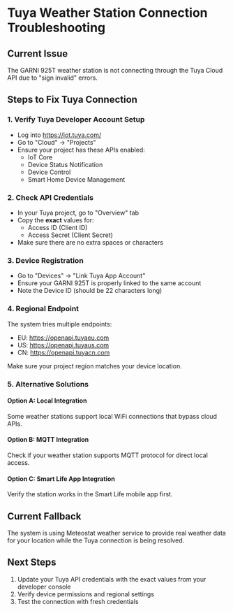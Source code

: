 # Tuya Weather Station Connection Troubleshooting

## Current Issue
The GARNI 925T weather station is not connecting through the Tuya Cloud API due to "sign invalid" errors.

## Steps to Fix Tuya Connection

### 1. Verify Tuya Developer Account Setup
- Log into https://iot.tuya.com/
- Go to "Cloud" → "Projects"
- Ensure your project has these APIs enabled:
  - IoT Core
  - Device Status Notification
  - Device Control
  - Smart Home Device Management

### 2. Check API Credentials
- In your Tuya project, go to "Overview" tab
- Copy the **exact** values for:
  - Access ID (Client ID)
  - Access Secret (Client Secret)
- Make sure there are no extra spaces or characters

### 3. Device Registration
- Go to "Devices" → "Link Tuya App Account"
- Ensure your GARNI 925T is properly linked to the same account
- Note the Device ID (should be 22 characters long)

### 4. Regional Endpoint
The system tries multiple endpoints:
- EU: https://openapi.tuyaeu.com
- US: https://openapi.tuyaus.com  
- CN: https://openapi.tuyacn.com

Make sure your project region matches your device location.

### 5. Alternative Solutions

#### Option A: Local Integration
Some weather stations support local WiFi connections that bypass cloud APIs.

#### Option B: MQTT Integration
Check if your weather station supports MQTT protocol for direct local access.

#### Option C: Smart Life App Integration
Verify the station works in the Smart Life mobile app first.

## Current Fallback
The system is using Meteostat weather service to provide real weather data for your location while the Tuya connection is being resolved.

## Next Steps
1. Update your Tuya API credentials with the exact values from your developer console
2. Verify device permissions and regional settings
3. Test the connection with fresh credentials